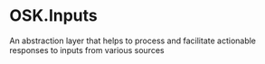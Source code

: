 # OSK.Inputs
An abstraction layer that helps to process and facilitate actionable responses to inputs from various sources

